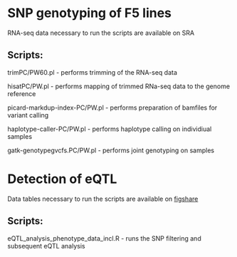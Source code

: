 # SNP genotyping of F5 lines

RNA-seq data necessary to run the scripts are available on SRA

## Scripts:

trimPC/PW60.pl - performs trimming of the RNA-seq data

hisatPC/PW.pl - performs mapping of trimmed RNa-seq data to the genome reference

picard-markdup-index-PC/PW.pl - performs preparation of bamfiles for variant calling

haplotype-caller-PC/PW.pl - performs haplotype calling on individiual samples

gatk-genotypegvcfs.PC/PW.pl - performs joint genotyping on samples


# Detection of eQTL

Data tables necessary to run the scripts are available on [figshare](https://figshare.com/account/projects/214495/articles/26395483)

## Scripts:

eQTL_analysis_phenotype_data_incl.R - runs the SNP filtering and subsequent eQTL analysis
